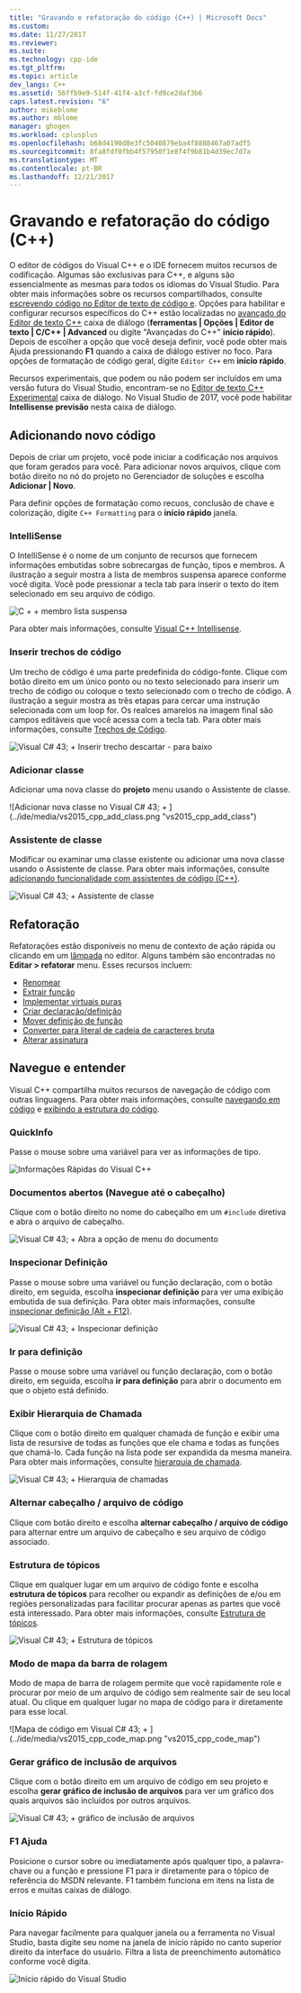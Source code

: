 ```yaml
---
title: "Gravando e refatoração do código (C++) | Microsoft Docs"
ms.custom: 
ms.date: 11/27/2017
ms.reviewer: 
ms.suite: 
ms.technology: cpp-ide
ms.tgt_pltfrm: 
ms.topic: article
dev_langs: C++
ms.assetid: 56ffb9e9-514f-41f4-a3cf-fd9ce2daf3b6
caps.latest.revision: "6"
author: mikeblome
ms.author: mblome
manager: ghogen
ms.workload: cplusplus
ms.openlocfilehash: b68d4190d8e3fc5040879eba4f8888467a07adf5
ms.sourcegitcommit: 8fa8fdf0fbb4f57950f1e8f4f9b81b4d39ec7d7a
ms.translationtype: MT
ms.contentlocale: pt-BR
ms.lasthandoff: 12/21/2017
---
```

# <a name="writing-and-refactoring-code-c"></a>Gravando e refatoração do código (C++)

O editor de códigos do Visual C++ e o IDE fornecem muitos recursos de codificação. Algumas são exclusivas para C++, e alguns são essencialmente as mesmas para todos os idiomas do Visual Studio. Para obter mais informações sobre os recursos compartilhados, consulte [escrevendo código no Editor de texto de código e](/visualstudio/ide/writing-code-in-the-code-and-text-editor). Opções para habilitar e configurar recursos específicos do C++ estão localizadas no [avançado do Editor de texto C++](/visualstudio/ide/reference/options-text-editor-c-cpp-advanced) caixa de diálogo (**ferramentas &#124; Opções &#124; Editor de texto &#124; C/C++ &#124; Advanced** ou digite "Avançadas do C++" **início rápido**). Depois de escolher a opção que você deseja definir, você pode obter mais Ajuda pressionando **F1** quando a caixa de diálogo estiver no foco. Para opções de formatação de código geral, digite `Editor C++` em **início rápido**.

Recursos experimentais, que podem ou não podem ser incluídos em uma versão futura do Visual Studio, encontram-se no [Editor de texto C++ Experimental](/visualstudio/ide/reference/options-text-editor-c-cpp-experimental) caixa de diálogo. No Visual Studio de 2017, você pode habilitar **Intellisense previsão** nesta caixa de diálogo.

## <a name="adding-new-code"></a>Adicionando novo código

Depois de criar um projeto, você pode iniciar a codificação nos arquivos que foram gerados para você. Para adicionar novos arquivos, clique com botão direito no nó do projeto no Gerenciador de soluções e escolha **Adicionar &#124; Novo**.

Para definir opções de formatação como recuos, conclusão de chave e colorização, digite `C++ Formatting` para o **início rápido** janela.

### <a name="intellisense"></a>IntelliSense

O IntelliSense é o nome de um conjunto de recursos que fornecem informações embutidas sobre sobrecargas de função, tipos e membros. A ilustração a seguir mostra a lista de membros suspensa aparece conforme você digita. Você pode pressionar a tecla tab para inserir o texto do item selecionado em seu arquivo de código.

![C &#43; &#43; membro lista suspensa](../ide/media/vs2015_cpp_statement_completion.png "vs2015_cpp_statement_completion")

Para obter mais informações, consulte [Visual C++ Intellisense](/visualstudio/ide/visual-cpp-intellisense).

### <a name="insert-snippets"></a>Inserir trechos de código

Um trecho de código é uma parte predefinida do código-fonte. Clique com botão direito em um único ponto ou no texto selecionado para inserir um trecho de código ou coloque o texto selecionado com o trecho de código. A ilustração a seguir mostra as três etapas para cercar uma instrução selecionada com um loop for. Os realces amarelos na imagem final são campos editáveis que você acessa com a tecla tab. Para obter mais informações, consulte [Trechos de Código](/visualstudio/ide/code-snippets).

![Visual C# 43; &#43; Inserir trecho descartar &#45; para baixo](../ide/media/vs2015_cpp_surround_with.png "vs2015_cpp_surround_with")

### <a name="add-class"></a>Adicionar classe

Adicionar uma nova classe do **projeto** menu usando o Assistente de classe.

![Adicionar nova classe no Visual C# 43; &#43; ] (../ide/media/vs2015_cpp_add_class.png "vs2015_cpp_add_class")

### <a name="class-wizard"></a>Assistente de classe

Modificar ou examinar uma classe existente ou adicionar uma nova classe usando o Assistente de classe. Para obter mais informações, consulte [adicionando funcionalidade com assistentes de código (C++)](../ide/adding-functionality-with-code-wizards-cpp.md).

![Visual C# 43; &#43; Assistente de classe](../ide/media/vs2015_cpp_class_wizard.png "vs2015_cpp_class_wizard")

## <a name="refactoring"></a>Refatoração

Refatorações estão disponíveis no menu de contexto de ação rápida ou clicando em um [lâmpada](/visualstudio/ide/perform-quick-actions-with-light-bulbs) no editor.  Alguns também são encontradas no **Editar > refatorar** menu.  Esses recursos incluem:

* [Renomear](refactoring/rename.md)
* [Extrair função](refactoring/extract-function.md)
* [Implementar virtuais puras](refactoring/implement-pure-virtuals.md)
* [Criar declaração/definição](refactoring/create-declaration-definition.md)
* [Mover definição de função](refactoring/move-definition-location.md)
* [Converter para literal de cadeia de caracteres bruta](refactoring/convert-to-raw-string-literal.md)
* [Alterar assinatura](refactoring/change-signature.md)

## <a name="navigate-and-understand"></a>Navegue e entender

Visual C++ compartilha muitos recursos de navegação de código com outras linguagens. Para obter mais informações, consulte [navegando em código](/visualstudio/ide/navigating-code) e [exibindo a estrutura do código](/visualstudio/ide/viewing-the-structure-of-code).

### <a name="quickinfo"></a>QuickInfo

Passe o mouse sobre uma variável para ver as informações de tipo.

![Informações Rápidas do Visual C&#43;&#43;](../ide/media/vs2015_cpp_quickinfo.png "vs2015_cpp_quickInfo")

### <a name="open-document-navigate-to-header"></a>Documentos abertos (Navegue até o cabeçalho)

Clique com o botão direito no nome do cabeçalho em um `#include` diretiva e abra o arquivo de cabeçalho.

![Visual C# 43; &#43; Abra a opção de menu do documento](../ide/media/vs2015_cpp_open_document.png "vs2015_cpp_open_document")

### <a name="peek-definition"></a>Inspecionar Definição

Passe o mouse sobre uma variável ou função declaração, com o botão direito, em seguida, escolha **inspecionar definição** para ver uma exibição embutida de sua definição. Para obter mais informações, consulte [inspecionar definição (Alt + F12)](/visualstudio/ide/how-to-view-and-edit-code-by-using-peek-definition-alt-plus-f12).

![Visual C# 43; &#43; Inspecionar definição](../ide/media/vs2015_cpp_peek_definition.png "vs2015_cpp_peek_definition")

### <a name="go-to-definition"></a>Ir para definição

Passe o mouse sobre uma variável ou função declaração, com o botão direito, em seguida, escolha **ir para definição** para abrir o documento em que o objeto está definido.

### <a name="view-call-hierarchy"></a>Exibir Hierarquia de Chamada

Clique com o botão direito em qualquer chamada de função e exibir uma lista de resursive de todas as funções que ele chama e todas as funções que chamá-lo. Cada função na lista pode ser expandida da mesma maneira. Para obter mais informações, consulte [hierarquia de chamada](/visualstudio/ide/reference/call-hierarchy).

![Visual C# 43; &#43; Hierarquia de chamadas](../ide/media/vs2015_cpp_call_hierarchy.png "vs2015_cpp_call_hierarchy")

### <a name="toggle-header--code-file"></a>Alternar cabeçalho / arquivo de código

Clique com botão direito e escolha **alternar cabeçalho / arquivo de código** para alternar entre um arquivo de cabeçalho e seu arquivo de código associado.

### <a name="outlining"></a>Estrutura de tópicos

Clique em qualquer lugar em um arquivo de código fonte e escolha **estrutura de tópicos** para recolher ou expandir as definições de e/ou em regiões personalizadas para facilitar procurar apenas as partes que você está interessado. Para obter mais informações, consulte [Estrutura de tópicos](/visualstudio/ide/outlining).

![Visual C# 43; &#43; Estrutura de tópicos](../ide/media/vs2015_cpp_outlining.png "vs2015_cpp_outlining")

### <a name="scroll-bar-map-mode"></a>Modo de mapa da barra de rolagem

Modo de mapa de barra de rolagem permite que você rapidamente role e procurar por meio de um arquivo de código sem realmente sair de seu local atual. Ou clique em qualquer lugar no mapa de código para ir diretamente para esse local.

![Mapa de código em Visual C# 43; &#43; ] (../ide/media/vs2015_cpp_code_map.png "vs2015_cpp_code_map")

### <a name="generate-graph-of-include-files"></a>Gerar gráfico de inclusão de arquivos

Clique com o botão direito em um arquivo de código em seu projeto e escolha **gerar gráfico de inclusão de arquivos** para ver um gráfico dos quais arquivos são incluídos por outros arquivos.

![Visual C# 43; &#43; gráfico de inclusão de arquivos](../ide/media/vs2015_cpp_include_graph.png "vs2015_cpp_include_graph")

### <a name="f1-help"></a>F1 Ajuda

Posicione o cursor sobre ou imediatamente após qualquer tipo, a palavra-chave ou a função e pressione F1 para ir diretamente para o tópico de referência do MSDN relevante. F1 também funciona em itens na lista de erros e muitas caixas de diálogo.

### <a name="quick-launch"></a>Início Rápido

Para navegar facilmente para qualquer janela ou a ferramenta no Visual Studio, basta digite seu nome na janela de início rápido no canto superior direito da interface do usuário. Filtra a lista de preenchimento automático conforme você digita.

![Início rápido do Visual Studio](../ide/media/vs2015_cpp_quick_launch.png "vs2015_cpp_quick_launch")
